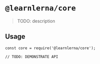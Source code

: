 # `@learnlerna/core`

> TODO: description

## Usage

```
const core = require('@learnlerna/core');

// TODO: DEMONSTRATE API
```
